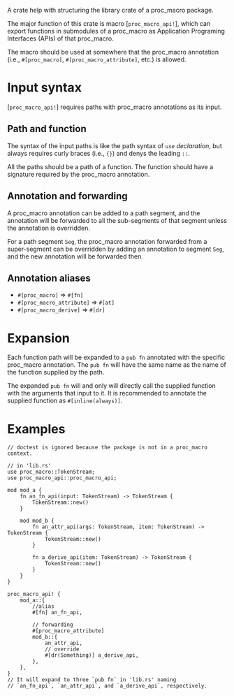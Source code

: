 A crate help with structuring the library crate of a proc_macro package.

The major function of this crate is macro [`proc_macro_api!`],
which can export functions in submodules of a proc_macro as
Application Programing Interfaces (APIs) of that proc_macro.

The macro should be used at somewhere that the proc_macro annotation
(i.e., `#[proc_macro]`, `#[proc_macro_attribute]`, etc.) is allowed.

# Input syntax

[`proc_macro_api!`] requires paths with proc_macro annotations as
its input.

## Path and function

The syntax of the input paths is like the path syntax of _`use` declaration_,
but always requires curly braces (i.e., `{}`) and denys the leading `::`.

All the paths should be a path of a function. The function should have
a signature required by the proc_macro annotation.

## Annotation and forwarding

A proc_macro annotation can be added to a path segment,
and the annotation will be forwarded to all the sub-segments of that segment
unless the annotation is overridden.

For a path segment `Seg`, the proc_macro annotation forwarded from a
super-segment can be overridden by adding an annotation to segment `Seg`,
and the new annotation will be forwarded then.

## Annotation aliases

* `#[proc_macro]` => `#[fn]`
* `#[proc_macro_attribute]` => `#[at]`
* `#[proc_macro_derive]` => `#[dr]`

# Expansion

Each function path will be expanded to a `pub fn` annotated with the
specific proc_macro annotation. The `pub fn` will have
the same name as the name of the function supplied by the path.

The expanded `pub fn` will and only will directly call the supplied
function with the arguments that input to it. It is recommended
to annotate the supplied function as `#[inline(always)]`.

# Examples

```ignore
// doctest is ignored because the package is not in a proc_macro context.

// in 'lib.rs'
use proc_macro::TokenStream;
use proc_macro_api::proc_macro_api;

mod mod_a {
    fn an_fn_api(input: TokenStream) -> TokenStream {
        TokenStream::new()
    }

    mod mod_b {
        fn an_attr_api(args: TokenStream, item: TokenStream) -> TokenStream {
            TokenStream::new()
        }
        
        fn a_derive_api(item: TokenStream) -> TokenStream {
            TokenStream::new()
        }
    }
}

proc_macro_api! {
    mod_a::{
        //alias
        #[fn] an_fn_api,
        
        // forwarding
        #[proc_macro_attribute]
        mod_b::{
            an_attr_api,
            // override
            #[dr(Something)] a_derive_api,
        },
    },
}
// It will expand to three `pub fn` in 'lib.rs' naming
// `an_fn_api`, `an_attr_api`, and `a_derive_api`, respectively.
```
